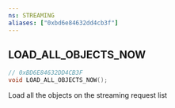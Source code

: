 ```yaml
---
ns: STREAMING
aliases: ["0xbd6e84632dd4cb3f"]
---
```

## LOAD_ALL_OBJECTS_NOW

```c
// 0xBD6E84632DD4CB3F
void LOAD_ALL_OBJECTS_NOW();
```

Load all the objects on the streaming request list

